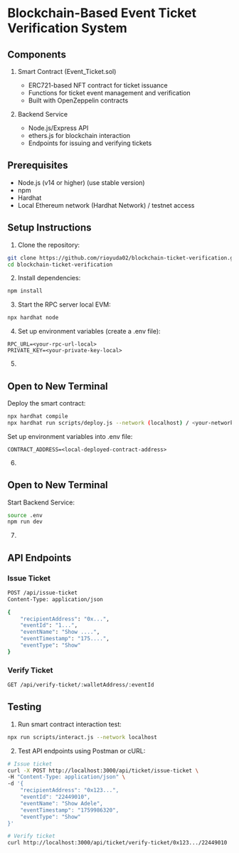 # Blockchain-Based Event Ticket Verification System

## Components
1. Smart Contract (Event_Ticket.sol)
   - ERC721-based NFT contract for ticket issuance
   - Functions for ticket event management and verification
   - Built with OpenZeppelin contracts

2. Backend Service
   - Node.js/Express API
   - ethers.js for blockchain interaction
   - Endpoints for issuing and verifying tickets

## Prerequisites

- Node.js (v14 or higher) (use stable version)
- npm
- Hardhat
- Local Ethereum network (Hardhat Network) / testnet access

## Setup Instructions

1. Clone the repository:
```bash
git clone https://github.com/rioyuda02/blockchain-ticket-verification.git
cd blockchain-ticket-verification
```

2. Install dependencies:
```bash
npm install
```

3. Start the RPC server local EVM:
```bash
npx hardhat node
```

4. Set up environment variables (create a .env file):
```
RPC_URL=<your-rpc-url-local>
PRIVATE_KEY=<your-private-key-local>
```

5. 
## Open to New Terminal

Deploy the smart contract:
```bash
npx hardhat compile
npx hardhat run scripts/deploy.js --network (localhost) / <your-network>
```
Set up environment variables into .env file:
```
CONTRACT_ADDRESS=<local-deployed-contract-address>
```

6. 
## Open to New Terminal
Start Backend Service:
```bash
source .env
npm run dev
```

7. 
## API Endpoints

### Issue Ticket
```bash
POST /api/issue-ticket
Content-Type: application/json

{
    "recipientAddress": "0x...",
    "eventId": "1...",
    "eventName": "Show ....",
    "eventTimestamp": "175....",
    "eventType": "Show"
}
```

### Verify Ticket
```bash
GET /api/verify-ticket/:walletAddress/:eventId
```

## Testing

1. Run smart contract interaction test:
```bash
npx run scripts/interact.js --network localhost
```

2. Test API endpoints using Postman or cURL:
```bash
# Issue ticket
curl -X POST http://localhost:3000/api/ticket/issue-ticket \
-H "Content-Type: application/json" \
-d '{
    "recipientAddress": "0x123...",
    "eventId": "22449010",
    "eventName": "Show Adele",
    "eventTimestamp": "1759986320",
    "eventType": "Show"
}'

# Verify ticket
curl http://localhost:3000/api/ticket/verify-ticket/0x123.../22449010
```

